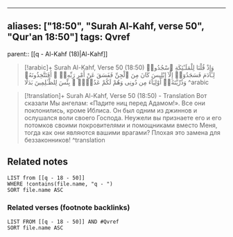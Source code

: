 
---
aliases: ["18:50", "Surah Al-Kahf, verse 50", "Qur'an 18:50"]
tags: Qvref
---

parent:: [[q - Al-Kahf (18)|Al-Kahf]]

> [!arabic]+ Surah Al-Kahf, Verse 50 (18:50)
> <span class="quran-arabic">وَإِذْ قُلْنَا لِلْمَلَـٰٓئِكَةِ ٱسْجُدُوا۟ لِـَٔادَمَ فَسَجَدُوٓا۟ إِلَّآ إِبْلِيسَ كَانَ مِنَ ٱلْجِنِّ فَفَسَقَ عَنْ أَمْرِ رَبِّهِۦٓ ۗ أَفَتَتَّخِذُونَهُۥ وَذُرِّيَّتَهُۥٓ أَوْلِيَآءَ مِن دُونِى وَهُمْ لَكُمْ عَدُوٌّۢ ۚ بِئْسَ لِلظَّـٰلِمِينَ بَدَلًا</span>
^arabic

> [!translation]+ Surah Al-Kahf, Verse 50 (18:50) - Translation
> Вот сказали Мы ангелам: «Падите ниц перед Адамом!». Все они поклонились, кроме Иблиса. Он был одним из джиннов и ослушался воли своего Господа. Неужели вы признаете его и его потомков своими покровителями и помощниками вместо Меня, тогда как они являются вашими врагами? Плохая это замена для беззаконников!
^translation



## Related notes
```dataview
LIST from [[q - 18 - 50]]
WHERE !contains(file.name, "q - ")
SORT file.name ASC
```

### Related verses (footnote backlinks)
```dataview
LIST FROM [[q - 18 - 50]] AND #Qvref
SORT file.name ASC
```

